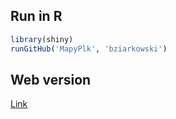 ## Run in R

```R
library(shiny)
runGitHub('MapyPlk', 'bziarkowski')
```
## Web version

[Link](https://bziarkowski.shinyapps.io/plkmapy2)
